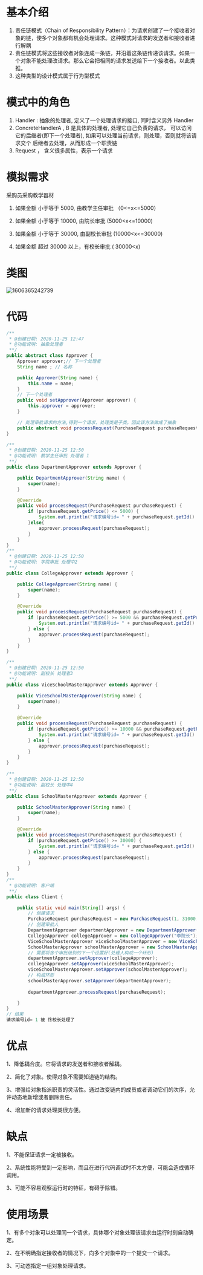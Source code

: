 # 基本介绍

1. 责任链模式（Chain of Responsibility Pattern）：为请求创建了一个接收者对象的链，使多个对象都有机会处理请求。这种模式对请求的发送者和接收者进行解耦
2. 责任链模式将这些接收者对象连成一条链，并沿着这条链传递该请求。如果一个对象不能处理改请求。那么它会把相同的请求发送给下一个接收者。以此类推。
3. 这种类型的设计模式属于行为型模式

# 模式中的角色

1. Handler :  抽象的处理者,  定义了一个处理请求的接口,  同时含义另外 Handler
2. ConcreteHandlerA , B  是具体的处理者, 处理它自己负责的请求， 可以访问它的后继者(即下一个处理者),  如果可以处理当前请求，则处理，否则就将该请求交个 后继者去处理，从而形成一个职责链
3. Request ， 含义很多属性，表示一个请求

# 模拟需求

采购员采购教学器材

1)	如果金额 小于等于 5000,  由教学主任审批 （0<=x<=5000）

2)	如果金额 小于等于 10000,  由院长审批 (5000<x<=10000)

3)	如果金额 小于等于 30000,  由副校长审批 (10000<x<=30000)

4)	如果金额 超过 30000 以上，有校长审批 ( 30000<x)

# 类图

![1606365242739](./image/1606365242739.png)

# 代码

~~~java
/**
 * @创建日期: 2020-11-25 12:47
 * @功能说明: 抽象处理者
 **/
public abstract class Approver {
    Approver approver;// 下一个处理者
    String name ; // 名称

    public Approver(String name) {
        this.name = name;
    }
    // 下一个处理者
    public void setApprover(Approver approver) {
        this.approver = approver;
    }

    // 处理审批请求的方法,得到一个请求，处理类是子类。因此该方法做成了抽象
    public abstract void processRequest(PurchaseRequest purchaseRequest);
}

/**
 * @创建日期: 2020-11-25 12:50
 * @功能说明: 教学主任审批 处理者 1
 **/
public class DepartmentApprover extends Approver {

    public DepartmentApprover(String name) {
        super(name);
    }

    @Override
    public void processRequest(PurchaseRequest purchaseRequest) {
        if (purchaseRequest.getPrice() <= 5000) {
            System.out.println("请求编号id= " + purchaseRequest.getId() +" 被 " + this.name +"处理了") ;
        }else{
            approver.processRequest(purchaseRequest);
        }
    }
}
/**
 * @创建日期: 2020-11-25 12:50
 * @功能说明: 学院审批 处理中2
 **/
public class CollegeApprover extends Approver {

    public CollegeApprover(String name) {
        super(name);
    }

    @Override
    public void processRequest(PurchaseRequest purchaseRequest) {
        if (purchaseRequest.getPrice() >= 5000 && purchaseRequest.getPrice() <= 10000) {
            System.out.println("请求编号id= " + purchaseRequest.getId() + " 被 " + this.name + "处理了");
        } else {
            approver.processRequest(purchaseRequest);
        }
    }
}

/**
 * @创建日期: 2020-11-25 12:50
 * @功能说明: 副校长 处理者3
 **/
public class ViceSchoolMasterApprover extends Approver {

    public ViceSchoolMasterApprover(String name) {
        super(name);
    }

    @Override
    public void processRequest(PurchaseRequest purchaseRequest) {
        if (purchaseRequest.getPrice() >= 10000 && purchaseRequest.getPrice() <= 30000) {
            System.out.println("请求编号id= " + purchaseRequest.getId() + " 被 " + this.name + "处理了");
        } else {
            approver.processRequest(purchaseRequest);
        }
    }
}

/**
 * @创建日期: 2020-11-25 12:50
 * @功能说明: 副校长 处理中4
 **/
public class SchoolMasterApprover extends Approver {

    public SchoolMasterApprover(String name) {
        super(name);
    }

    @Override
    public void processRequest(PurchaseRequest purchaseRequest) {
        if (purchaseRequest.getPrice() >= 30000) {
            System.out.println("请求编号id= " + purchaseRequest.getId() + " 被 " + this.name + "处理了");
        } else {
            approver.processRequest(purchaseRequest);
        }
    }
}
/**
 * @功能说明: 客户端
 **/
public class Client {

    public static void main(String[] args) {
        // 创建请求
        PurchaseRequest purchaseRequest = new PurchaseRequest(1, 31000, 1);
        // 创建审批人
        DepartmentApprover departmentApprover = new DepartmentApprover("张主任");
        CollegeApprover collegeApprover = new CollegeApprover("李院长");
        ViceSchoolMasterApprover viceSchoolMasterApprover = new ViceSchoolMasterApprover("王副校");
        SchoolMasterApprover schoolMasterApprover = new SchoolMasterApprover("佟校长");
        // 需要将各个审批级别的下一个设置好(处理人构成一个环形)
        departmentApprover.setApprover(collegeApprover);
        collegeApprover.setApprover(viceSchoolMasterApprover);
        viceSchoolMasterApprover.setApprover(schoolMasterApprover);
        // 构成环形
        schoolMasterApprover.setApprover(departmentApprover);
        
        departmentApprover.processRequest(purchaseRequest);

    }
}
// 结果
请求编号id= 1 被 佟校长处理了
~~~

# 优点

1、降低耦合度。它将请求的发送者和接收者解耦。 

2、简化了对象。使得对象不需要知道链的结构。

3、增强给对象指派职责的灵活性。通过改变链内的成员或者调动它们的次序，允许动态地新增或者删除责任。 

4、增加新的请求处理类很方便。

# 缺点

1、不能保证请求一定被接收。 

2、系统性能将受到一定影响，而且在进行代码调试时不太方便，可能会造成循环调用。

 3、可能不容易观察运行时的特征，有碍于除错。

# 使用场景

1、有多个对象可以处理同一个请求，具体哪个对象处理该请求由运行时刻自动确定。 

2、在不明确指定接收者的情况下，向多个对象中的一个提交一个请求。 

3、可动态指定一组对象处理请求。